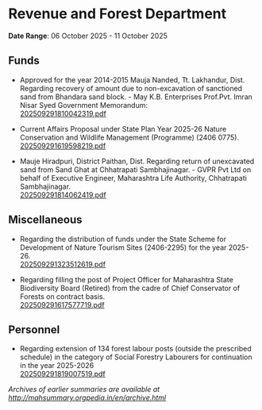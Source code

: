 # Revenue and Forest Department

**Date Range**: 06 October 2025 - 11 October 2025


## Funds
- Approved for the year 2014-2015 Mauja Nanded, Tt. Lakhandur, Dist. Regarding recovery of amount due to non-excavation of sanctioned sand from Bhandara sand block. - May K.B. Enterprises Prof.Pvt. Imran Nisar Syed  Government Memorandum:\
  [202509291810042319.pdf](https://gr.maharashtra.gov.in/Site/Upload/Government%20Resolutions/English/202509291810042319.pdf)

- Current Affairs Proposal under State Plan Year 2025-26 Nature Conservation and Wildlife Management (Programme) (2406 0775).\
  [202509291619598219.pdf](https://gr.maharashtra.gov.in/Site/Upload/Government%20Resolutions/English/202509291619598219.pdf)

- Mauje Hiradpuri, District Paithan, Dist. Regarding return of unexcavated sand from Sand Ghat at Chhatrapati Sambhajinagar. - GVPR Pvt Ltd on behalf of Executive Engineer, Maharashtra Life Authority, Chhatrapati Sambhajinagar.\
  [202509291814062419.pdf](https://gr.maharashtra.gov.in/Site/Upload/Government%20Resolutions/English/202509291814062419.pdf)

## Miscellaneous
- Regarding the distribution of funds under the State Scheme for Development of Nature Tourism Sites (2406-2295) for the year 2025-26.\
  [202509291323512619.pdf](https://gr.maharashtra.gov.in/Site/Upload/Government%20Resolutions/English/202509291323512619.pdf)

- Regarding filling the post of Project Officer for Maharashtra State Biodiversity Board (Retired) from the cadre of Chief Conservator of Forests on contract basis.\
  [202509291617577719.pdf](https://gr.maharashtra.gov.in/Site/Upload/Government%20Resolutions/English/202509291617577719.pdf)

## Personnel
- Regarding extension of 134 forest labour posts (outside the prescribed schedule) in the category of Social Forestry Labourers for continuation in the year 2025-2026\
  [202509291819007519.pdf](https://gr.maharashtra.gov.in/Site/Upload/Government%20Resolutions/English/202509291819007519.pdf)


*Archives of earlier summaries are available at http://mahsummary.orgpedia.in/en/archive.html*